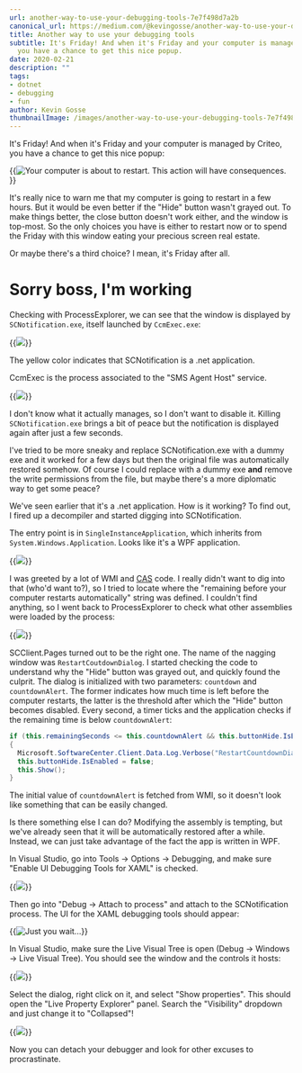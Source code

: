 ```yaml
---
url: another-way-to-use-your-debugging-tools-7e7f498d7a2b
canonical_url: https://medium.com/@kevingosse/another-way-to-use-your-debugging-tools-7e7f498d7a2b
title: Another way to use your debugging tools
subtitle: It's Friday! And when it's Friday and your computer is managed by Criteo,
  you have a chance to get this nice popup.
date: 2020-02-21
description: ""
tags:
- dotnet
- debugging
- fun
author: Kevin Gosse
thumbnailImage: /images/another-way-to-use-your-debugging-tools-7e7f498d7a2b-1.webp
---
```


It's Friday! And when it's Friday and your computer is managed by Criteo, you have a chance to get this nice popup:

{{<image classes="fancybox center" src="/images/another-way-to-use-your-debugging-tools-7e7f498d7a2b-1.webp" title="Your computer is about to restart. This action will have consequences." >}}

It's really nice to warn me that my computer is going to restart in a few hours. But it would be even better if the "Hide" button wasn't grayed out. To make things better, the close button doesn't work either, and the window is top-most. So the only choices you have is either to restart now or to spend the Friday with this window eating your precious screen real estate.

Or maybe there's a third choice? I mean, it's Friday after all.

# Sorry boss, I'm working

Checking with ProcessExplorer, we can see that the window is displayed by `SCNotification.exe`, itself launched by `CcmExec.exe`:

{{<image classes="fancybox center" src="/images/another-way-to-use-your-debugging-tools-7e7f498d7a2b-2.webp" >}}

The yellow color indicates that SCNotification is a .net application.

CcmExec is the process associated to the "SMS Agent Host" service.

{{<image classes="fancybox center" src="/images/another-way-to-use-your-debugging-tools-7e7f498d7a2b-3.webp" >}}

I don't know what it actually manages, so I don't want to disable it. Killing `SCNotification.exe` brings a bit of peace but the notification is displayed again after just a few seconds.

I've tried to be more sneaky and replace SCNotification.exe with a dummy exe and it worked for a few days but then the original file was automatically restored somehow. Of course I could replace with a dummy exe **and** remove the write permissions from the file, but maybe there's a more diplomatic way to get some peace?

We've seen earlier that it's a .net application. How is it working? To find out, I fired up a decompiler and started digging into SCNotification.

The entry point is in `SingleInstanceApplication`, which inherits from `System.Windows.Application`. Looks like it's a WPF application.

{{<image classes="fancybox center" src="/images/another-way-to-use-your-debugging-tools-7e7f498d7a2b-9.webp" >}}

I was greeted by a lot of WMI and [CAS](https://docs.microsoft.com/en-us/dotnet/framework/misc/code-access-security-basics?WT.mc_id=DT-MVP-5003493) code. I really didn't want to dig into that (who'd want to?), so I tried to locate where the "remaining before your computer restarts automatically" string was defined. I couldn't find anything, so I went back to ProcessExplorer to check what other assemblies were loaded by the process:

{{<image classes="fancybox center" src="/images/another-way-to-use-your-debugging-tools-7e7f498d7a2b-4.webp" >}}

SCClient.Pages turned out to be the right one. The name of the nagging window was `RestartCoutdownDialog`. I started checking the code to understand why the "Hide" button was grayed out, and quickly found the culprit. The dialog is initialized with two parameters: `countdown` and `countdownAlert`. The former indicates how much time is left before the computer restarts, the latter is the threshold after which the "Hide" button becomes disabled. Every second, a timer ticks and the application checks if the remaining time is below `countdownAlert`:

```csharp
if (this.remainingSeconds <= this.countdownAlert && this.buttonHide.IsEnabled)
{
  Microsoft.SoftwareCenter.Client.Data.Log.Verbose("RestartCountdownDialog: in final countdown, show dialog and do not allow hide/close");
  this.buttonHide.IsEnabled = false;
  this.Show();
}
```

The initial value of `countdownAlert` is fetched from WMI, so it doesn't look like something that can be easily changed.

Is there something else I can do? Modifying the assembly is tempting, but we've already seen that it will be automatically restored after a while. Instead, we can just take advantage of the fact the app is written in WPF.

In Visual Studio, go into Tools → Options → Debugging, and make sure "Enable UI Debugging Tools for XAML" is checked.

{{<image classes="fancybox center" src="/images/another-way-to-use-your-debugging-tools-7e7f498d7a2b-5.webp" >}}

Then go into "Debug → Attach to process" and attach to the SCNotification process. The UI for the XAML debugging tools should appear:

{{<image classes="fancybox center" src="/images/another-way-to-use-your-debugging-tools-7e7f498d7a2b-6.webp" title="Just you wait..." >}}

In Visual Studio, make sure the Live Visual Tree is open (Debug → Windows → Live Visual Tree). You should see the window and the controls it hosts:

{{<image classes="fancybox center" src="/images/another-way-to-use-your-debugging-tools-7e7f498d7a2b-7.webp" >}}

Select the dialog, right click on it, and select "Show properties". This should open the "Live Property Explorer" panel. Search the "Visibility" dropdown and just change it to "Collapsed"!

{{<image classes="fancybox center" src="/images/another-way-to-use-your-debugging-tools-7e7f498d7a2b-8.webp" >}}

Now you can detach your debugger and look for other excuses to procrastinate.
